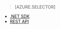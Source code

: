 ﻿> [AZURE.SELECTOR]
- [.NET SDK](media-services-dotnet-configure-asset-delivery-policy.md)
- [REST API](media-services-rest-configure-asset-delivery-policy.md)

<!--HONumber=47-->
